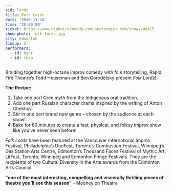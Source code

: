 ```yaml
---
sid: lordz
title: Folk Lordz
date: '2016-11-18'
time: '20:00:00'
ticket: https://www-highwirecomedy-com.seatengine.com/shows/46415
show-photo: folk-lordz.jpg
city: edmonton
lineup: 2
performers:
  - id: bgor
  - id: thou
---
```

Braiding together high-octane improv comedy with folk storytelling, Rapid Fire Theatre’s Todd Houseman and Ben Gorodetsky present *Folk Lordz*!

__The Recipe:__

1. Take one part Cree myth from the Indigenous oral tradition.
2. Add one part Russian character drama inspired by the writing of Anton Chekhov.
3. Stir in one part brand new genre – chosen by the audience at each show!
4. Bake for 60 minutes to create a fast, physical, and folksy improv show like you’ve never seen before!

*Folk Lordz* have been featured at the Vancouver International Improv Festival, Philladelphia’s DuoFest, Toronto’s Combustion Festival, Winnipeg’s Gas Station Arts Centre,  Edmonton’s Thousand Faces Festival of Mythic Art, LitFest, Toronto, Winnipeg and Edmonton Fringe Festivals.
They are the recipients of two Cultural Diversity in the Arts awards from the Edmonton Arts Council.

__"one of the most interesting, compelling and viscerally thrilling pieces of theatre you’ll see this season"__ - Mooney on Theatre
